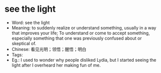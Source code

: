 # see the light

- Word: see the light
- Meaning: to suddenly realize or understand something, usually in a way that improves your life; To understand or come to accept something, especially something that one was previously confused about or skeptical of.
- Chinese: 看见光明；领悟；醒悟；明白
- Tags: 
- Eg.: I used to wonder why people disliked Lydia, but I started seeing the light after I overheard her making fun of me.

